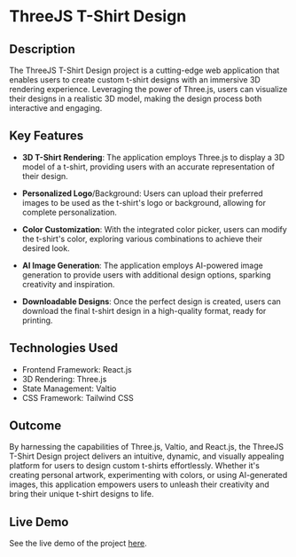 # ThreeJS T-Shirt Design

## Description

The ThreeJS T-Shirt Design project is a cutting-edge web application that enables users to create custom t-shirt designs with an immersive 3D rendering experience. Leveraging the power of Three.js, users can visualize their designs in a realistic 3D model, making the design process both interactive and engaging.

## Key Features

- **3D T-Shirt Rendering**: The application employs Three.js to display a 3D model of a t-shirt, providing users with an accurate representation of their design.

- **Personalized Logo**/Background: Users can upload their preferred images to be used as the t-shirt's logo or background, allowing for complete personalization.

- **Color Customization**: With the integrated color picker, users can modify the t-shirt's color, exploring various combinations to achieve their desired look.

- **AI Image Generation**: The application employs AI-powered image generation to provide users with additional design options, sparking creativity and inspiration.

- **Downloadable Designs**: Once the perfect design is created, users can download the final t-shirt design in a high-quality format, ready for printing.

## Technologies Used

- Frontend Framework: React.js
- 3D Rendering: Three.js
- State Management: Valtio
- CSS Framework: Tailwind CSS

## Outcome

By harnessing the capabilities of Three.js, Valtio, and React.js, the ThreeJS T-Shirt Design project delivers an intuitive, dynamic, and visually appealing platform for users to design custom t-shirts effortlessly. Whether it's creating personal artwork, experimenting with colors, or using AI-generated images, this application empowers users to unleash their creativity and bring their unique t-shirt designs to life.

## Live Demo

See the live demo of the project [here](https://threejs-front-demo-git-main-farzanhosseini.vercel.app/).
